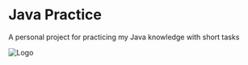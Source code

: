 # Java Practice

A personal project for practicing my Java knowledge with short tasks




![Logo](https://i.pinimg.com/736x/90/f1/a8/90f1a839d7a53b1d82a1391afb2ef14c.jpg)
